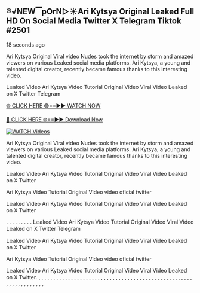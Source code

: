 ## ®️√NEW▔pOrN▷☀️Ari Kytsya​ Original Leaked Full HD On Social Media Twitter X Telegram Tiktok #2501

18 seconds ago

Ari Kytsya​ Original Viral video Nudes took the internet by storm and amazed viewers on various Leaked social media platforms. Ari Kytsya​, a young and talented digital creator, recently became famous thanks to this interesting video.

L𝚎aked Video Ari Kytsya​ Video Tutorial Original Video Viral Video L𝚎aked on X Twitter Telegram

[🌐 CLICK HERE 🟢==►► WATCH NOW](https://celebleakednudes.com/watch-leaked-video/)

[🔴 CLICK HERE 🌐==►► Download Now](https://celebleakednudes.com/watch-leaked-video/)

[![WATCH Videos](https://i.imgur.com/dJHk4Zq.gif)](https://celebleakednudes.com/watch-leaked-video/)

Ari Kytsya​ Original Viral video Nudes took the internet by storm and amazed viewers on various Leaked social media platforms. Ari Kytsya​, a young and talented digital creator, recently became famous thanks to this interesting video.

L𝚎aked Video Ari Kytsya​ Video Tutorial Original Video Viral Video L𝚎aked on X Twitter

Ari Kytsya​ Video Tutorial Original Video video oficial twitter

L𝚎aked Video Ari Kytsya​ Video Tutorial Original Video Viral Video L𝚎aked on X Twitter

. . . . . . . . . L𝚎aked Video Ari Kytsya​ Video Tutorial Original Video Viral Video L𝚎aked on X Twitter Telegram

L𝚎aked Video Ari Kytsya​ Video Tutorial Original Video Viral Video L𝚎aked on X Twitter

Ari Kytsya​ Video Tutorial Original Video video oficial twitter

L𝚎aked Video Ari Kytsya​ Video Tutorial Original Video Viral Video L𝚎aked on X Twitter.
,
,
,
,
,
,
,
,
,
,
,
,
,
,
,
,
,
,
,
,
,
,
,
,
,
,
,
,
,
,
,
,
,
,
,
,
,
,
,
,
,
,
,
,
,
,
,
,
,
,
,
,
,
,
,
,
,
,
,
,
,
,
,
,
,
